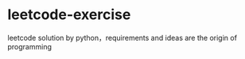 # leetcode-exercise
leetcode solution by python，requirements and ideas are the origin of programming
